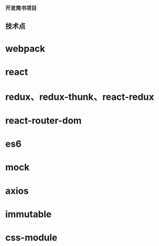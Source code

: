 ### 开发简书项目

## 技术点

# webpack
# react
# redux、redux-thunk、react-redux
# react-router-dom
# es6
# mock
# axios
# immutable
# css-module
